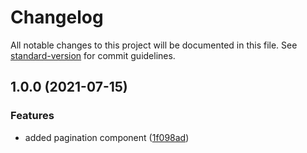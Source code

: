 # Changelog

All notable changes to this project will be documented in this file. See [standard-version](https://github.com/conventional-changelog/standard-version) for commit guidelines.

## 1.0.0 (2021-07-15)


### Features

* added pagination component ([1f098ad](https://github.com/ismetkizgin/ngx-ik-pagination/commit/1f098ad585307ce35a12c92d84f2cdd5f03935f6))
